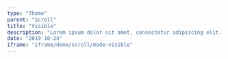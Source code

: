 ```yaml
---
type: "Theme"
parent: "Scroll"
title: "Visible"
description: "Lorem ipsum dolor sit amet, consectetur adipiscing elit. Nunc tempus laoreet leo sit amet iaculis."
date: "2019-10-24"
iframe: "iframe/demo/scroll/mode-visible"
---
```

